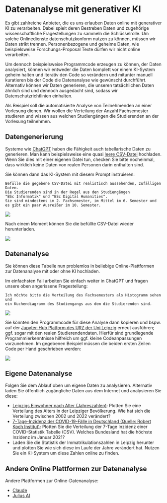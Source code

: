 # Datenanalyse mit generativer KI

Es gibt zahlreiche Anbieter, die es uns erlauben Daten online mit generativer KI zu verarbeiten. Dabei spielt deren Bestreben Daten und zugehörige wissenschaftliche Fragestellungen zu sammeln die Schlüsselrolle. Um solche Onlinedienste datenschutzkonform nutzen zu können, müssen wir Daten strikt trennen. Personenbezogene und geheime Daten, wie beispielsweise Forschungs-Proposal Texte dürfen wir nicht online verarbeiten.

Um dennoch beispielsweise Programmcode erzeugen zu können, der Daten analysiert, können wir entweder die Daten komplett vor einem KI-System geheim halten und iterativ den Code so verändern und mitunter manuell kuratieren bis der Code die Datenanalyse wie gewünscht durchführt. Alternativ können wir Daten generieren, die unseren tatsächlichen Daten ähnlich sind und dennoch ausgedacht sind, sodass wir Datenschutzrichtlinien einhalten.

Als Beispiel soll die automatisierte Analyse von Teilnehmenden an einer Vorlesung dienen. Wir wollen die Verteilung der Anzahl Fachsemester studieren und wissen aus welchen Studiengängen die Studierenden an der Vorlesung teilnehmen.

## Datengenerierung

Systeme wie [ChatGPT](https://chat.openai.com/) haben die Fähigkeit auch tabellarische Daten zu generieren. Man kann beispielsweise eine quasi [leere CSV-Datei](session2/fmi11_studi_liste.csv) hochladen. Wenn Sie dies mit einer eigenen Datei tun, checken Sie bitte nocheinmal, dass wirklich keine Daten von realen Personen darin enthalten sind. 

Sie können dann das KI-System mit diesem Prompt instruieren:

```
Befülle die gegebene CSV-Datei mit realistisch aussehenden, zufälligen Daten. 
Die Studierenden sind in der Regel aus den Studiengängen 
"BSc Informatik" und "BSc Digital Humanities". 
Sie sind mindestens im 2. Fachsemester, im Mittel im 6. Semester und 
es gibt ein paar Ausreißer im 10. Semester.
```

![](studi_data_gen.png)

Nach einem Moment können Sie die befüllte CSV-Datei wieder herunterladen.

![](studi_data_gen2.png)

## Datenanalyse

Sie können diese Tabelle nun problemlos in beliebige Online-Plattformen zur Datenanalyse mit oder ohne KI hochladen.

Im einfachsten Fall arbeiten Sie einfach weiter in ChatGPT und fragen unsere oben angerissene Fragestellung:

```
Ich möchte bitte die Verteilung des Fachsemesters als Histogramm sehen und 
ein Kuchendiagramm des Studiengangs aus dem die Studierenden sind.
```

![](analyse_studi_data.png)

Sie könnten den Programmcode für diese Analyse dann kopieren und bspw. auf der [Jupyter-Hub Platform des URZ der Uni Leipzig](https://lab.sc.uni-leipzig.de/) erneut ausführen; ggf. sogar mit den realen Studierendendaten. Hierfür sind grundlegende Programmierkenntnisse hilfreich um ggf. kleine Codeanpassungen vorzunehmen. Im gegebenen Beispiel müssen die beiden ersten Zeilen Code per Hand geschrieben werden:

![](analyse_studi_data2.png)

## Eigene Datenanalyse

Folgen Sie dem Ablauf oben um eigene Daten zu analysieren. Alternativ laden Sie öffentlich zugängliche Daten aus dem Internet und analysieren Sie diese:

* [Leipzigs Einwohner nach Alter (Jahreszahlen)](https://opendata.leipzig.de/dataset/einwohner-nach-alter-jahreszahlen): Plotten Sie eine Verteilung des Alters in der Leipziger Bevölkerung. Wie hat sich die Verteilung zwischen 2002 und 2022 verändert?
* [7-Tage-Inzidenz der COVID-19-Fälle in Deutschland (Quelle: Robert Koch Institut)](https://zenodo.org/records/15393229): Plotten Sie die Verteilung der 7-Tage Inzidenz einer COVID-Statistik Tabelle (CSV). Welches Bundesland hat die höchste Inzidenz im Januar 2021?
* Laden Sie die Statistik der Immatrikulationszahlen in Leipzig herunter und plotten Sie wie sich diese im Laufe der Jahre verändert hat. Nutzen Sie ein KI-System um diese Zahlen online zu finden.

## Andere Online Plattformen zur Datenanalyse

Andere Plattformen zur Online-Datenanalyse:
* [Claude](https://claude.ai/)
* [Julius AI](https://julius.ai/)
